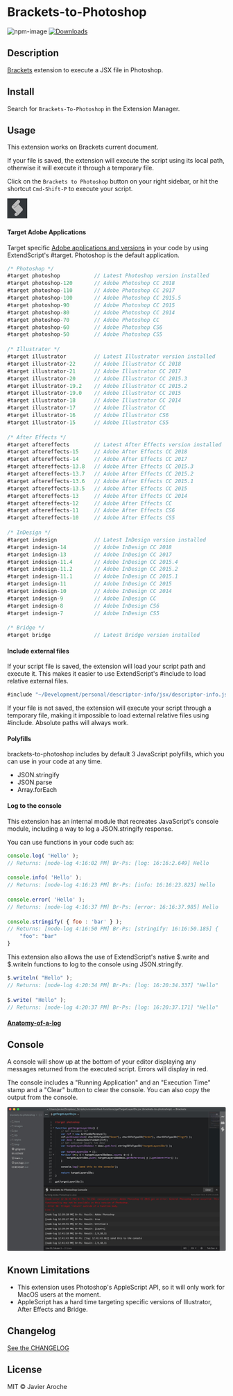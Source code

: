 # Brackets-to-Photoshop
![npm-image](https://img.shields.io/badge/brackets%20to%20photoshop-v0.0.6-09bc00.svg) [![Downloads](https://badges.ml/brackets-to-photoshop/total.svg)](https://brackets-extension-badges.github.io#brackets-to-photoshop)

## Description
[Brackets](https://github.com/adobe/brackets/) extension to execute a JSX file in Photoshop.

## Install
Search for `Brackets-To-Photoshop` in the Extension Manager.

## Usage
This extension works on Brackets current document.

If your file is saved, the extension will execute the script using its local path, otherwise it will execute it through a temporary file.

Click on the `Brackets to Photoshop` button on your right sidebar, or hit the shortcut `Cmd-Shift-P` to execute your script.

![br-ps-icon](https://raw.githubusercontent.com/JavierAroche/brackets-to-photoshop/master/images/br-ps-icon.jpg)

#### Target Adobe Applications
Target specific [Adobe applications and versions](https://github.com/JavierAroche/brackets-to-photoshop/blob/master/lib/AdobeVersions.json) in your code by using ExtendScript's #target. Photoshop is the default application.

```javascript
/* Photoshop */
#target photoshop           // Latest Photoshop version installed
#target photoshop-120       // Adobe Photoshop CC 2018
#target photoshop-110       // Adobe Photoshop CC 2017
#target photoshop-100       // Adobe Photoshop CC 2015.5
#target photoshop-90        // Adobe Photoshop CC 2015
#target photoshop-80        // Adobe Photoshop CC 2014
#target photoshop-70        // Adobe Photoshop CC
#target photoshop-60        // Adobe Photoshop CS6
#target photoshop-50        // Adobe Photoshop CS5

/* Illustrator */
#target illustrator         // Latest Illustrator version installed
#target illustrator-22      // Adobe Illustrator CC 2018
#target illustrator-21      // Adobe Illustrator CC 2017
#target illustrator-20      // Adobe Illustrator CC 2015.3
#target illustrator-19.2    // Adobe Illustrator CC 2015.2
#target illustrator-19.0    // Adobe Illustrator CC 2015
#target illustrator-18      // Adobe Illustrator CC 2014
#target illustrator-17      // Adobe Illustrator CC
#target illustrator-16      // Adobe Illustrator CS6
#target illustrator-15      // Adobe Illustrator CS5

/* After Effects */
#target aftereffects        // Latest After Effects version installed
#target aftereffects-15     // Adobe After Effects CC 2018
#target aftereffects-14     // Adobe After Effects CC 2017
#target aftereffects-13.8   // Adobe After Effects CC 2015.3
#target aftereffects-13.7   // Adobe After Effects CC 2015.2
#target aftereffects-13.6   // Adobe After Effects CC 2015.1
#target aftereffects-13.5   // Adobe After Effects CC 2015
#target aftereffects-13     // Adobe After Effects CC 2014
#target aftereffects-12     // Adobe After Effects CC
#target aftereffects-11     // Adobe After Effects CS6
#target aftereffects-10     // Adobe After Effects CS5

/* InDesign */
#target indesign            // Latest InDesign version installed
#target indesign-14         // Adobe InDesign CC 2018
#target indesign-13         // Adobe InDesign CC 2017
#target indesign-11.4       // Adobe InDesign CC 2015.4
#target indesign-11.2       // Adobe InDesign CC 2015.2
#target indesign-11.1       // Adobe InDesign CC 2015.1
#target indesign-11         // Adobe InDesign CC 2015
#target indesign-10         // Adobe InDesign CC 2014
#target indesign-9          // Adobe InDesign CC
#target indesign-8          // Adobe InDesign CS6
#target indesign-7          // Adobe InDesign CS5

/* Bridge */
#target bridge              // Latest Bridge version installed
```

#### Include external files
If your script file is saved, the extension will load your script path and execute it. This makes it easier to use ExtendScript's #include to load relative external files.
```javascript
#include "~/Development/personal/descriptor-info/jsx/descriptor-info.jsx"
```

If your file is not saved, the extension will execute your script through a temporary file, making it impossible to load external relative files using #include. Absolute paths will always work.

#### Polyfills
brackets-to-photoshop includes by default 3 JavaScript polyfills, which you can use in your code at any time.
* JSON.stringify
* JSON.parse
* Array.forEach

#### Log to the console
This extension has an internal module that recreates JavaScript's console module, including a way to log a JSON.stringify response.

You can use functions in your code such as:
```javascript
console.log( 'Hello' );
// Returns: [node-log 4:16:02 PM] Br-Ps: [log: 16:16:2.649] Hello

console.info( 'Hello' );
// Returns: [node-log 4:16:23 PM] Br-Ps: [info: 16:16:23.823] Hello

console.error( 'Hello' );
// Returns: [node-log 4:16:37 PM] Br-Ps: [error: 16:16:37.985] Hello

console.stringify( { foo : 'bar' } );
// Returns: [node-log 4:16:50 PM] Br-Ps: [stringify: 16:16:50.185] {
    "foo": "bar"
}
```

This extension also allows the use of ExtendScript's native $.write and $.writeln functions to log to the console using JSON.stringify.
```javascript
$.writeln( "Hello" );
// Returns: [node-log 4:20:34 PM] Br-Ps: [log: 16:20:34.337] "Hello"

$.write( "Hello" );
// Returns: [node-log 4:20:37 PM] Br-Ps: [log: 16:20:37.171] "Hello"
```

#### [Anatomy-of-a-log](Anatomy-Of-A-Log.md)

## Console
A console will show up at the bottom of your editor displaying any messages returned from the executed script. Errors will display in red.

The console includes a "Running Application" and an "Execution Time" stamp and a "Clear" button to clear the console. You can also copy the output from the console.

![br-ps-console](https://raw.githubusercontent.com/JavierAroche/brackets-to-photoshop/master/images/br-ps-console.jpg)

## Known Limitations
* This extension uses Photoshop's AppleScript API, so it will only work for MacOS users at the moment.
* AppleScript has a hard time targeting specific versions of Illustrator, After Effects and Bridge.

## Changelog
[See the CHANGELOG](CHANGELOG.md)

## License
MIT © Javier Aroche
